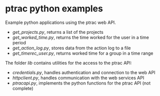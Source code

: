 # ptrac python examples

Example python applications using the ptrac web API.

- *get_projects.py*, returns a list of the projects
- *get_worked_time.py*, returns the time worked for the user in a time period
- *get_action_log.py*, stores data from the action log to a file
- *get_timerec_user.py*, returns worked time for a group in a time range

The folder *lib* contains utilities for the access to the ptrac API:

- *credentials.py*, handles authentication and connection to the web API
- *httpclient.py*, handles communication with the web services API
- *ptracapi.py*, implements the python functions for the ptrac API (not complete)
